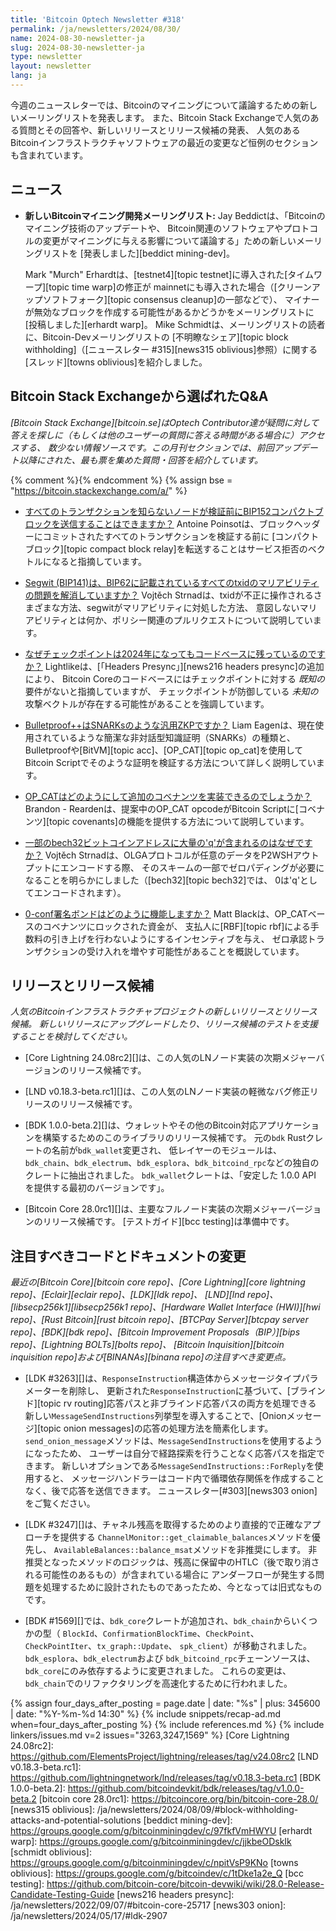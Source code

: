 ```yaml
---
title: 'Bitcoin Optech Newsletter #318'
permalink: /ja/newsletters/2024/08/30/
name: 2024-08-30-newsletter-ja
slug: 2024-08-30-newsletter-ja
type: newsletter
layout: newsletter
lang: ja
---
```

今週のニュースレターでは、Bitcoinのマイニングについて議論するための新しいメーリングリストを発表します。
また、Bitcoin Stack Exchangeで人気のある質問とその回答や、新しいリリースとリリース候補の発表、
人気のあるBitcoinインフラストラクチャソフトウェアの最近の変更など恒例のセクションも含まれています。

## ニュース

- **新しいBitcoinマイニング開発メーリングリスト:** Jay Beddictは、「Bitcoinのマイニング技術のアップデートや、
  Bitcoin関連のソフトウェアやプロトコルの変更がマイニングに与える影響について議論する」ための新しいメーリングリストを
  [発表しました][beddict mining-dev]。

  Mark "Murch" Erhardtは、[testnet4][topic testnet]に導入された[タイムワープ][topic time warp]の修正が
  mainnetにも導入された場合（[クリーンアップソフトフォーク][topic consensus cleanup]の一部などで）、
  マイナーが無効なブロックを作成する可能性があるかどうかをメーリングリストに[投稿しました][erhardt warp]。
  Mike Schmidtは、メーリングリストの読者に、Bitcoin-Devメーリングリストの
  [不明瞭なシェア][topic block withholding]（[ニュースレター #315][news315 oblivious]参照）に関する
  [スレッド][towns oblivious]を紹介しました。

## Bitcoin Stack Exchangeから選ばれたQ&A

*[Bitcoin Stack Exchange][bitcoin.se]はOptech Contributor達が疑問に対して答えを探しに（もしくは他のユーザーの質問に答える時間がある場合に）アクセスする、
数少ない情報ソースです。この月刊セクションでは、前回アップデート以降にされた、最も票を集めた質問・回答を紹介しています。*

{% comment %}<!-- https://bitcoin.stackexchange.com/search?tab=votes&q=created%3a1m..%20is%3aanswer -->{% endcomment %}
{% assign bse = "https://bitcoin.stackexchange.com/a/" %}

- [すべてのトランザクションを知らないノードが検証前にBIP152コンパクトブロックを送信することはできますか？]({{bse}}123858)
  Antoine Poinsotは、ブロックヘッダーにコミットされたすべてのトランザクションを検証する前に
  [コンパクトブロック][topic compact block relay]を転送することはサービス拒否のベクトルになると指摘しています。

- [Segwit (BIP141)は、BIP62に記載されているすべてのtxidのマリアビリティの問題を解消していますか？]({{bse}}124074)
  Vojtěch Strnadは、txidが不正に操作されるさまざまな方法、segwitがマリアビリティに対処した方法、
  意図しないマリアビリティとは何か、ポリシー関連のプルリクエストについて説明しています。

- [<!--why-are-the-checkpoints-still-in-the-codebase-in-->なぜチェックポイントは2024年になってもコードベースに残っているのですか？]({{bse}}123768)
  Lightlikeは、[「Headers Presync」][news216 headers presync]の追加により、
  Bitcoin Coreのコードベースにはチェックポイントに対する _既知の_ 要件がないと指摘していますが、
  チェックポイントが防御している _未知の_ 攻撃ベクトルが存在する可能性があることを強調しています。

- [Bulletproof++はSNARKsのような汎用ZKPですか？]({{bse}}119556)
  Liam Eagenは、現在使用されているような簡潔な非対話型知識証明（SNARKs）の種類と、
  Bulletproofや[BitVM][topic acc]、[OP_CAT][topic op_cat]を使用して
  Bitcoin Scriptでそのような証明を検証する方法について詳しく説明しています。

- [OP_CATはどのようにして追加のコベナンツを実装できるのでしょうか？]({{bse}}123829)
  Brandon - Reardenは、提案中のOP_CAT opcodeがBitcoin
  Scriptに[コベナンツ][topic covenants]の機能を提供する方法について説明しています。

- [一部のbech32ビットコインアドレスに大量の'q'が含まれるのはなぜですか？]({{bse}}123902)
  Vojtěch Strnadは、OLGAプロトコルが任意のデータをP2WSHアウトプットにエンコードする際、
  そのスキームの一部でゼロパディングが必要になることを明らかにしました（[bech32][topic bech32]では、
  0は'q'としてエンコードされます）。

- [<!--how-does-a-0-conf-signature-bond-work-->0-conf署名ボンドはどのように機能しますか？]({{bse}}124022)
  Matt Blackは、OP_CATベースのコベナンツにロックされた資金が、
  支払人に[RBF][topic rbf]による手数料の引き上げを行わないようにするインセンティブを与え、
  ゼロ承認トランザクションの受け入れを増やす可能性があることを概説しています。

## リリースとリリース候補

*人気のBitcoinインフラストラクチャプロジェクトの新しいリリースとリリース候補。
新しいリリースにアップグレードしたり、リリース候補のテストを支援することを検討してください。*

- [Core Lightning 24.08rc2][]は、この人気のLNノード実装の次期メジャーバージョンのリリース候補です。

- [LND v0.18.3-beta.rc1][]は、この人気のLNノード実装の軽微なバグ修正リリースのリリース候補です。

- [BDK 1.0.0-beta.2][]は、ウォレットやその他のBitcoin対応アプリケーションを構築するためのこのライブラリのリリース候補です。
  元の`bdk` Rustクレートの名前が`bdk_wallet`変更され、 低レイヤーのモジュールは、
  `bdk_chain`、`bdk_electrum`、`bdk_esplora`、`bdk_bitcoind_rpc`などの独自のクレートに抽出されました。
  `bdk_wallet`クレートは、「安定した 1.0.0 API を提供する最初のバージョンです」。

- [Bitcoin Core 28.0rc1][]は、主要なフルノード実装の次期メジャーバージョンのリリース候補です。
  [テストガイド][bcc testing]は準備中です。

## 注目すべきコードとドキュメントの変更

_最近の[Bitcoin Core][bitcoin core repo]、[Core
Lightning][core lightning repo]、[Eclair][eclair repo]、[LDK][ldk repo]、
[LND][lnd repo]、[libsecp256k1][libsecp256k1 repo]、[Hardware Wallet
Interface (HWI)][hwi repo]、[Rust Bitcoin][rust bitcoin repo]、[BTCPay
Server][btcpay server repo]、[BDK][bdk repo]、[Bitcoin Improvement
Proposals（BIP）][bips repo]、[Lightning BOLTs][bolts repo]、
[Bitcoin Inquisition][bitcoin inquisition repo]および[BINANAs][binana repo]の注目すべき変更点。_

- [LDK #3263][]は、`ResponseInstruction`構造体からメッセージタイプパラメーターを削除し、
  更新された`ResponseInstruction`に基づいて、[ブラインド][topic rv routing]応答パスと非ブラインド応答パスの両方を処理できる
  新しい`MessageSendInstructions`列挙型を導入することで、[Onionメッセージ][topic onion messages]の応答の処理方法を簡素化します。
  `send_onion_message`メソッドは、`MessageSendInstructions`を使用するようになったため、
  ユーザーは自分で経路探索を行うことなく応答パスを指定できます。
  新しいオプションである`MessageSendInstructions::ForReply`を使用すると、
  メッセージハンドラーはコード内で循環依存関係を作成することなく、後で応答を送信できます。
  ニュースレター[#303][news303 onion]をご覧ください。

- [LDK #3247][]は、チャネル残高を取得するためのより直接的で正確なアプローチを提供する
  `ChannelMonitor::get_claimable_balances`メソッドを優先し、
  `AvailableBalances::balance_msat`メソッドを非推奨にします。
  非推奨となったメソッドのロジックは、残高に保留中のHTLC（後で取り消される可能性のあるもの）が含まれている場合に
  アンダーフローが発生する問題を処理するために設計されたものであったため、今となっては旧式なものです。

- [BDK #1569][]では、`bdk_core`クレートが追加され、`bdk_chain`からいくつかの型（
  `BlockId`、`ConfirmationBlockTime`、`CheckPoint`、`CheckPointIter`、`tx_graph::Update`、
  `spk_client`）が移動されました。`bdk_esplora`、`bdk_electrum`および
  `bdk_bitcoind_rpc`チェーンソースは、`bdk_core`にのみ依存するように変更されました。
  これらの変更は、`bdk_chain`でのリファクタリングを高速化するために行われました。

{% assign four_days_after_posting = page.date | date: "%s" | plus: 345600 | date: "%Y-%m-%d 14:30" %}
{% include snippets/recap-ad.md when=four_days_after_posting %}
{% include references.md %}
{% include linkers/issues.md v=2 issues="3263,3247,1569" %}
[Core Lightning 24.08rc2]: https://github.com/ElementsProject/lightning/releases/tag/v24.08rc2
[LND v0.18.3-beta.rc1]: https://github.com/lightningnetwork/lnd/releases/tag/v0.18.3-beta.rc1
[BDK 1.0.0-beta.2]: https://github.com/bitcoindevkit/bdk/releases/tag/v1.0.0-beta.2
[bitcoin core 28.0rc1]: https://bitcoincore.org/bin/bitcoin-core-28.0/
[news315 oblivious]: /ja/newsletters/2024/08/09/#block-withholding-attacks-and-potential-solutions
[beddict mining-dev]: https://groups.google.com/g/bitcoinminingdev/c/97fkfVmHWYU
[erhardt warp]: https://groups.google.com/g/bitcoinminingdev/c/jjkbeODskIk
[schmidt oblivious]: https://groups.google.com/g/bitcoinminingdev/c/npitVsP9KNo
[towns oblivious]: https://groups.google.com/g/bitcoindev/c/1tDke1a2e_Q
[bcc testing]: https://github.com/bitcoin-core/bitcoin-devwiki/wiki/28.0-Release-Candidate-Testing-Guide
[news216 headers presync]: /ja/newsletters/2022/09/07/#bitcoin-core-25717
[news303 onion]: /ja/newsletters/2024/05/17/#ldk-2907